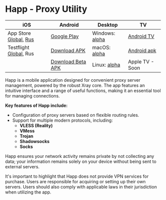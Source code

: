 # Happ - Proxy Utility

| iOS                                                                                                                                                          | Android                                                                                                | Desktop                                                                                                  | TV                                                                                          |
| ------------------------------------------------------------------------------------------------------------------------------------------------------------ | ------------------------------------------------------------------------------------------------------ | -------------------------------------------------------------------------------------------------------- | ------------------------------------------------------------------------------------------- |
| App Store [Global](https://apps.apple.com/us/app/happ-proxy-utility/id6504287215), [Rus](https://apps.apple.com/ru/app/happ-proxy-utility-plus/id6746188973) | [Google Play](https://play.google.com/store/apps/details?id=com.happproxy)                             | Windows: [alpha](https://github.com/Happ-proxy/happ-desktop/releases/latest/download/setup-Happ.x86.exe) | [Android TV](https://play.google.com/store/apps/details?id=com.happproxy)                   |
| Testflight [Global](https://testflight.apple.com/join/XMls6Ckd), Rus                                                                                         | [Download APK](https://github.com/Happ-proxy/happ-android/releases/latest/download/Happ.apk)           | macOS: [alpha](https://github.com/Happ-proxy/happ-desktop/releases/)                                     | [Android apk](https://github.com/Happ-proxy/happ-android/releases/latest/download/Happ.apk) |
|                                                                                                                                                              | [Download Beta APK](https://github.com/Happ-proxy/happ-android/releases/latest/download/Happ_beta.apk) | Linux: [alpha](https://github.com/Happ-proxy/happ-desktop/releases/)                                     | Apple TV - Soon                                                                             |

Happ is a mobile application designed for convenient proxy server management, powered by the robust Xray core. The app features an intuitive interface and a range of useful functions, making it an essential tool for managing connections.

**Key features of Happ include:**

* Configuration of proxy servers based on flexible routing rules.
* Support for multiple modern protocols, including:
  * **VLESS (Reality)**
  * **VMess**
  * **Trojan**
  * **Shadowsocks**
  * **Socks**

Happ ensures your network activity remains private by not collecting any data; your information remains solely on your device without being sent to external servers.

It's important to highlight that Happ does not provide VPN services for purchase. Users are responsible for acquiring or setting up their own servers. Users should also comply with applicable laws in their jurisdiction when utilizing the app.
